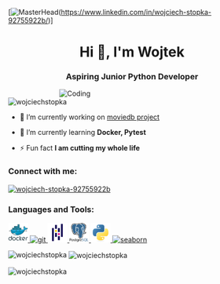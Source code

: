 [![MasterHead](https://media.giphy.com/media/coxQHKASG60HrHtvkt/giphy.gif)(https://www.linkedin.com/in/wojciech-stopka-92755922b/)]
<h1 align="center">Hi 👋, I'm Wojtek</h1>
<h3 align="center">Aspiring Junior Python Developer</h3>
<img align="right" alt="Coding" width="400" src="https://media.giphy.com/media/v1.Y2lkPTc5MGI3NjExOWQ1NDkzNGoycDZnZHF0ODB6dWV2dnVtZTA1a2VsbHExcDBnZ2NtaCZlcD12MV9pbnRlcm5hbF9naWZfYnlfaWQmY3Q9Zw/qgQUggAC3Pfv687qPC/giphy.gif">

<p align="left"> <img src="https://komarev.com/ghpvc/?username=wojciechstopka&label=Profile%20views&color=0e75b6&style=flat" alt="wojciechstopka" /> </p>

- 🔭 I’m currently working on [moviedb project](https://github.com/WojciechStopka/moviedb_v2)

- 🌱 I’m currently learning **Docker, Pytest**

- ⚡ Fun fact **I am cutting my whole life**

<h3 align="left">Connect with me:</h3>
<p align="left">
<a href="https://linkedin.com/in/wojciech-stopka-92755922b" target="blank"><img align="center" src="https://raw.githubusercontent.com/rahuldkjain/github-profile-readme-generator/master/src/images/icons/Social/linked-in-alt.svg" alt="wojciech-stopka-92755922b" height="30" width="40" /></a>
</p>

<h3 align="left">Languages and Tools:</h3>
<p align="left"> <a href="https://www.docker.com/" target="_blank" rel="noreferrer"> <img src="https://raw.githubusercontent.com/devicons/devicon/master/icons/docker/docker-original-wordmark.svg" alt="docker" width="40" height="40"/> </a> <a href="https://git-scm.com/" target="_blank" rel="noreferrer"> <img src="https://www.vectorlogo.zone/logos/git-scm/git-scm-icon.svg" alt="git" width="40" height="40"/> </a> <a href="https://pandas.pydata.org/" target="_blank" rel="noreferrer"> <img src="https://raw.githubusercontent.com/devicons/devicon/2ae2a900d2f041da66e950e4d48052658d850630/icons/pandas/pandas-original.svg" alt="pandas" width="40" height="40"/> </a> <a href="https://www.postgresql.org" target="_blank" rel="noreferrer"> <img src="https://raw.githubusercontent.com/devicons/devicon/master/icons/postgresql/postgresql-original-wordmark.svg" alt="postgresql" width="40" height="40"/> </a> <a href="https://www.python.org" target="_blank" rel="noreferrer"> <img src="https://raw.githubusercontent.com/devicons/devicon/master/icons/python/python-original.svg" alt="python" width="40" height="40"/> </a> <a href="https://seaborn.pydata.org/" target="_blank" rel="noreferrer"> <img src="https://seaborn.pydata.org/_images/logo-mark-lightbg.svg" alt="seaborn" width="40" height="40"/> </a> </p>

<p><img align="left" src="https://github-readme-stats.vercel.app/api/top-langs?username=wojciechstopka&show_icons=true&locale=en&layout=compact" alt="wojciechstopka" /></p>

<p>&nbsp;<img align="center" src="https://github-readme-stats.vercel.app/api?username=wojciechstopka&show_icons=true&locale=en" alt="wojciechstopka" /></p>

<p><img align="center" src="https://github-readme-streak-stats.herokuapp.com/?user=wojciechstopka&" alt="wojciechstopka" /></p>
